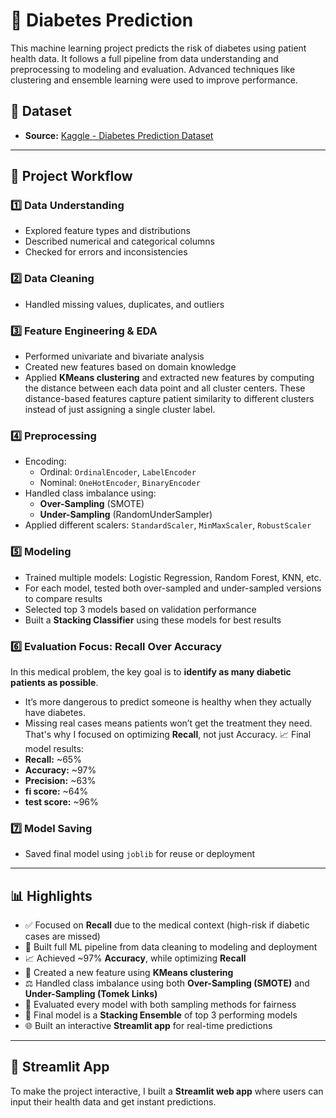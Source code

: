 # 🧠 Diabetes Prediction

This machine learning project predicts the risk of diabetes using patient health data. It follows a full pipeline from data understanding and preprocessing to modeling and evaluation. Advanced techniques like clustering and ensemble learning were used to improve performance.

## 📂 Dataset
- **Source:** [Kaggle - Diabetes Prediction Dataset](https://www.kaggle.com/datasets/iammustafatz/diabetes-prediction-dataset/data)

---

## 🚀 Project Workflow

### 1️⃣ Data Understanding
- Explored feature types and distributions
- Described numerical and categorical columns
- Checked for errors and inconsistencies

### 2️⃣ Data Cleaning
- Handled missing values, duplicates, and outliers

### 3️⃣ Feature Engineering & EDA
- Performed univariate and bivariate analysis
- Created new features based on domain knowledge
- Applied **KMeans clustering** and extracted new features by computing the distance between each data point and all cluster centers. These distance-based features capture patient similarity to different clusters instead of just assigning a single cluster label.

### 4️⃣ Preprocessing
- Encoding:
  - Ordinal: `OrdinalEncoder`, `LabelEncoder`
  - Nominal: `OneHotEncoder`, `BinaryEncoder`
- Handled class imbalance using:
  - **Over-Sampling** (SMOTE)
  - **Under-Sampling** (RandomUnderSampler)
- Applied different scalers: `StandardScaler`, `MinMaxScaler`, `RobustScaler`

### 5️⃣ Modeling
- Trained multiple models: Logistic Regression, Random Forest, KNN, etc.
- For each model, tested both over-sampled and under-sampled versions to compare results
- Selected top 3 models based on validation performance
- Built a **Stacking Classifier** using these models for best results

### 6️⃣  Evaluation Focus: Recall Over Accuracy
In this medical problem, the key goal is to **identify as many diabetic patients as possible**.
- It’s more dangerous to predict someone is healthy when they actually have diabetes.
- Missing real cases means patients won’t get the treatment they need.
That's why I focused on optimizing **Recall**, not just Accuracy.
📈 Final model results:
- **Recall:** ~65%
- **Accuracy:** ~97%
- **Precision:** ~63%
- **fi score:** ~64% 
- **test score:** ~96%

### 7️⃣ Model Saving
- Saved final model using `joblib` for reuse or deployment

---

## 📊 Highlights

- ✅ Focused on **Recall** due to the medical context (high-risk if diabetic cases are missed)
- 🧠 Built full ML pipeline from data cleaning to modeling and deployment
- 📈 Achieved ~97% **Accuracy**, while optimizing **Recall**
- 🧩 Created a new feature using **KMeans clustering**
- ⚖️ Handled class imbalance using both **Over-Sampling (SMOTE)** and **Under-Sampling (Tomek Links)**
- 🧪 Evaluated every model with both sampling methods for fairness
- 🔀 Final model is a **Stacking Ensemble** of top 3 performing models
- 🌐 Built an interactive **Streamlit app** for real-time predictions

---

## 🧪 Streamlit App

To make the project interactive, I built a **Streamlit web app** where users can input their health data and get instant predictions.
